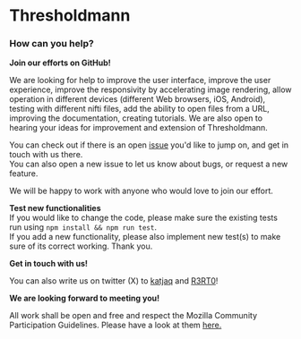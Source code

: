 # Thresholdmann

### How can you help?

**Join our efforts on GitHub!**

We are looking for help to improve the user interface,
improve the user experience,
improve the responsivity by accelerating image rendering,
allow operation in different devices (different Web browsers, iOS, Android),
testing with different nifti files,
add the ability to open files from a URL,
improving the documentation, creating tutorials. We are also open
to hearing your ideas for improvement
and extension of Thresholdmann.

You can check out if there is an open [issue](https://github.com/neuroanatomy/thresholdmann/issues) you'd like to jump on, and get in touch with us there.  
You can also open a new issue to let us know about bugs, or request a new feature.

We will be happy to work with anyone who would love to join our effort.  

**Test new functionalities**  
If you would like to change the code, please make sure the existing tests run using ```npm install && npm run test```.  
If you add a new functionality, please also implement new test(s) to make sure of its correct working. Thank you. 

**Get in touch with us!**

You can also write us on twitter (X) to [katjaq](https://twitter.com/katjaQheuer) and [R3RT0](https://twitter.com/r3rt0)!

**We are looking forward to meeting you!**

All work shall be open and free and respect the Mozilla Community Participation Guidelines. Please have a look at them [here.](https://www.mozilla.org/en-US/about/governance/policies/participation)  

